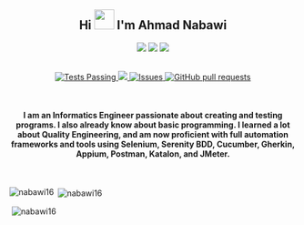 <h2 align="center"> Hi
<img src="https://raw.githubusercontent.com/iampavangandhi/iampavangandhi/master/gifs/Hi.gif" width=35 />
 I'm Ahmad Nabawi
</h2>

<div align="center">
<a href="mailto:a.nabawi16@gmail.com"> <img src="http://img.shields.io/badge/-Gmail-D14836?style=flat&logo=gmail&logoColor=white"></a>
<a href="https://www.linkedin.com/in/ahmad-nabawi-2448341b4/"><img src="http://img.shields.io/badge/-LinkedIn-%230077B5.svg?style=flat&logo=linkedin&logoColor=white"></a>
<a href="https://t.me/Nabawi16"><img src="http://img.shields.io/badge/-Telegram-2CA5E0?style=flat&logo=telegram&logoColor=white"></a>
</div>
<br />
<p align="center">
    <a href="https://github.com/nabawi16/github-readme-stats/actions">
      <img alt="Tests Passing" src="https://github.com/nabawi16/github-readme-stats/workflows/Test/badge.svg" />
    </a>
    <a href="https://codecov.io/gh/nabawi16/github-readme-stats">
      <img src="https://codecov.io/gh/nabawi16/github-readme-stats/branch/master/graph/badge.svg" />
    </a>
    <a href="https://github.com/nabawi16/github-readme-stats/issues">
      <img alt="Issues" src="https://img.shields.io/github/issues/nabawi16/github-readme-stats?color=0088ff" />
    </a>
    <a href="https://github.com/nabawi16/github-readme-stats/pulls">
      <img alt="GitHub pull requests" src="https://img.shields.io/github/issues-pr/nabawi16/github-readme-stats?color=0088ff" />
    </a>
</p>
<br/>
<h4 align="center">I am an Informatics Engineer passionate about creating and testing programs. I also already know about basic programming.
I learned a lot about Quality Engineering, and am now proficient with full automation frameworks and tools using Selenium, Serenity BDD, Cucumber, Gherkin, Appium, Postman, Katalon, and JMeter.
</h4>
<br/>

<p><img align="left" src="https://github-readme-stats.vercel.app/api/top-langs/?username=nabawi16&show_icons=true&theme=tokyonight&locale=en&layout=compact" alt="nabawi16" /></p>
<p>&nbsp;<img align="center" src="https://github-readme-stats.vercel.app/api?username=nabawi16&show_icons=true&theme=radical" alt="nabawi16" /></p>
<p>&nbsp;<img align="center" src="https://github-readme-stats.vercel.app/api?username=nabawi16&count_private=true" alt="nabawi16" /></p>
